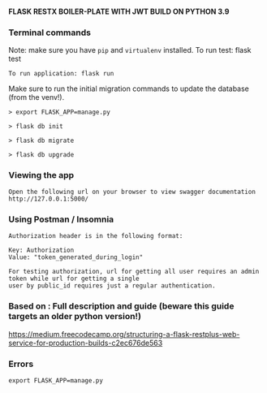 #### FLASK RESTX BOILER-PLATE WITH JWT BUILD ON PYTHON 3.9

### Terminal commands
Note: make sure you have `pip` and `virtualenv` installed.
    To run test: flask test

    To run application: flask run


Make sure to run the initial migration commands to update the database (from the venv!).

    > export FLASK_APP=manage.py
    
    > flask db init

    > flask db migrate

    > flask db upgrade


### Viewing the app ###
    Open the following url on your browser to view swagger documentation
    http://127.0.0.1:5000/


### Using Postman / Insomnia ####
    Authorization header is in the following format:

    Key: Authorization
    Value: "token_generated_during_login"

    For testing authorization, url for getting all user requires an admin token while url for getting a single
    user by public_id requires just a regular authentication.


### Based on : Full description and guide (beware this guide targets an older python version!) ###
https://medium.freecodecamp.org/structuring-a-flask-restplus-web-service-for-production-builds-c2ec676de563

### Errors

`export FLASK_APP=manage.py`


